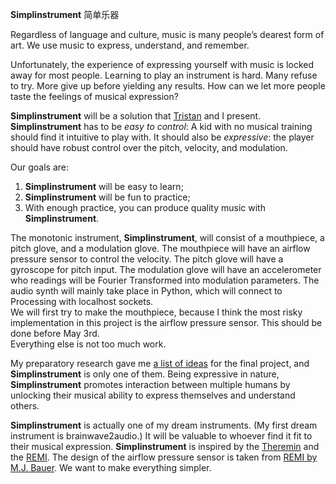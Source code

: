 <b>Simplinstrument</b> 简单乐器

Regardless of language and culture, music is many people’s dearest form of art. We use music to express, understand, and remember.  

Unfortunately, the experience of expressing yourself with music is locked away for most people. Learning to play an instrument is hard. Many refuse to try. More give up before yielding any results. How can we let more people taste the feelings of musical expression?  

<b>Simplinstrument</b> will be a solution that [Tristan](https://wp.nyu.edu/shanghai-ima-documentation/wp-admin/edit.php?post_type=post&author=41309) and I present. <b>Simplinstrument</b> has to be <i>easy to control</i>: A kid with no musical training should find it intuitive to play with. It should also be <i>expressive</i>: the player should have robust control over the pitch, velocity, and modulation.  

Our goals are:  
<ol><li><b>Simplinstrument</b> will be easy to learn;</li><li><b>Simplinstrument</b> will be fun to practice;</li><li>With enough practice, you can produce quality music with <b>Simplinstrument</b>.</li></ol>

The monotonic instrument, <b>Simplinstrument</b>, will consist of a mouthpiece, a pitch glove, and a modulation glove. The mouthpiece will have an airflow pressure sensor to control the velocity. The pitch glove will have a gyroscope for pitch input. The modulation glove will have an accelerometer who readings will be Fourier Transformed into modulation parameters. The audio synth will mainly take place in Python, which will connect to Processing with localhost sockets.  
We will first try to make the mouthpiece, because I think the most risky implementation in this project is the airflow pressure sensor. This should be done before May 3rd.  
Everything else is not too much work.  

My preparatory research gave me [a list of ideas](https://github.com/Daniel-Chin/Interaction_Lab-NYU_Shanghai/blob/master/Ideas.txt) for the final project, and <b>Simplinstrument</b> is only one of them. Being expressive in nature, <b>Simplinstrument</b> promotes interaction between multiple humans by unlocking their musical ability to express themselves and understand others.  

<b>Simplinstrument</b> is actually one of my dream instruments. (My first dream instrument is brainwave2audio.) It will be valuable to whoever find it fit to their musical expression. <b>Simplinstrument</b> is inspired by the [Theremin](https://www.youtube.com/watch?v=K6KbEnGnymk) and the [REMI](https://www.youtube.com/watch?v=1TchTxoj5BU). The design of the airflow pressure sensor is 
taken from [REMI by M.J. Bauer](http://www.mjbauer.biz/Build_the_REMI_by_MJB.htm). We want to make everything simpler.  
